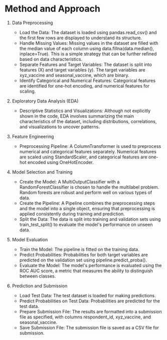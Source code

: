 # Method and Approach
1. Data Preprocessing

    - Load the Data: The dataset is loaded using pandas.read_csv() and the first few rows are displayed to understand its structure.
    - Handle Missing Values: Missing values in the dataset are filled with the median value of each column using data.fillna(data.median(), inplace=True). This is a simple strategy that can be further refined based on data characteristics.
    - Separate Features and Target Variables: The dataset is split into features (X) and target variables (y). The target variables are xyz_vaccine and seasonal_vaccine, which are binary.
    - Identify Categorical and Numerical Features: Categorical features are identified for one-hot encoding, and numerical features for scaling.

2. Exploratory Data Analysis (EDA)

    - Descriptive Statistics and Visualizations: Although not explicitly shown in the code, EDA involves summarizing the main characteristics of the dataset, including distributions, correlations, and visualizations to uncover patterns.

3. Feature Engineering

    - Preprocessing Pipeline: A ColumnTransformer is used to preprocess numerical and categorical features separately. Numerical features are scaled using StandardScaler, and categorical features are one-hot encoded using OneHotEncoder.

4. Model Selection and Training

    - Create the Model: A MultiOutputClassifier with a RandomForestClassifier is chosen to handle the multilabel problem. Random forests are robust and perform well on various types of data.
    - Create the Pipeline: A Pipeline combines the preprocessing steps and the model into a single object, ensuring that preprocessing is applied consistently during training and prediction.
    - Split the Data: The data is split into training and validation sets using train_test_split() to evaluate the model's performance on unseen data.

5. Model Evaluation

    - Train the Model: The pipeline is fitted on the training data.
    - Predict Probabilities: Probabilities for both target variables are predicted on the validation set using pipeline.predict_proba().
    - Evaluate the Model: The model's performance is evaluated using the ROC AUC score, a metric that measures the ability to distinguish between classes.

6. Prediction and Submission

    - Load Test Data: The test dataset is loaded for making predictions.
    - Predict Probabilities on Test Data: Probabilities are predicted for the test data.
    - Prepare Submission File: The results are formatted into a submission file as specified, with columns respondent_id, xyz_vaccine, and seasonal_vaccine.
    - Save Submission File: The submission file is saved as a CSV file for submission.
